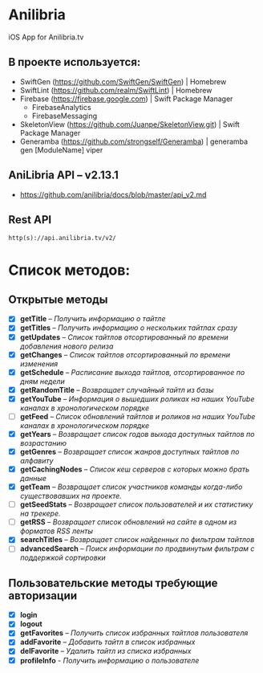 # Anilibria
iOS App for Anilibria.tv 

## В проекте используется:
- SwiftGen (https://github.com/SwiftGen/SwiftGen) | Homebrew
- SwiftLint (https://github.com/realm/SwiftLint) | Homebrew
- Firebase (https://firebase.google.com) | Swift Package Manager
    - FirebaseAnalytics
    - FirebaseMessaging
- SkeletonView (https://github.com/Juanpe/SkeletonView.git) | Swift Package Manager
- Generamba (https://github.com/strongself/Generamba) | generamba gen [ModuleName] viper

## AniLibria API – v2.13.1
- https://github.com/anilibria/docs/blob/master/api_v2.md

## Rest API
```
http(s)://api.anilibria.tv/v2/
```

# Список методов:

## Открытые методы
- [x] **getTitle** – *Получить информацию о тайтле*
- [x] **getTitles** – *Получить информацию о нескольких тайтлах сразу*
- [x] **getUpdates** – *Список тайтлов отсортированный по времени добавления нового релиза*
- [x] **getChanges** – *Список тайтлов отсортированный по времени изменения*
- [x] **getSchedule** – *Расписание выхода тайтлов, отсортированное по дням недели*
- [x] **getRandomTitle** – *Возвращает случайный тайтл из базы*
- [x] **getYouTube** – *Информация о вышедших роликах на наших YouTube каналах в хронологическом порядке*
- [ ] **getFeed** – *Список обновлений тайтлов и роликов на наших YouTube каналах в хронологическом порядке*
- [x] **getYears** – *Возвращает список годов выхода доступных тайтлов по возрастанию*
- [x] **getGenres** – *Возвращает список жанров доступных тайтлов по алфавиту*
- [x] **getCachingNodes** – *Список кеш серверов с которых можно брать данные*
- [x] **getTeam** – *Возвращает список участников команды когда-либо существовавших на проекте.*
- [ ] **getSeedStats** – *Возвращает список пользователей и их статистику на трекере.*
- [ ] **getRSS** – *Возвращает список обновлений на сайте в одном из форматов RSS ленты*
- [x] **searchTitles** – *Возвращает список найденных по фильтрам тайтлов*
- [ ] **advancedSearch** – *Поиск информации по продвинутым фильтрам с поддержкой сортировки*

## Пользовательские методы требующие авторизации
- [x] **login**
- [x] **logout**
- [x] **getFavorites** – *Получить список избранных тайтлов пользователя*
- [x] **addFavorite** – *Добавить тайтл в список избранных*
- [x] **delFavorite** – *Удалить тайтл из списка избранных*
- [x] **profileInfo** - *Получить информацию о пользователе*
